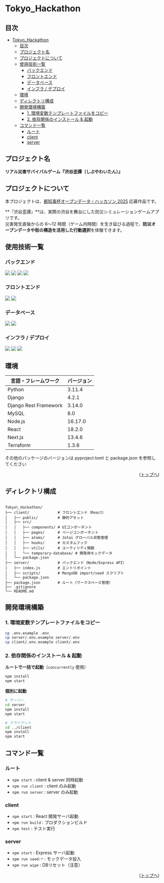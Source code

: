 # Tokyo_Hackathon

<div id="top"></div>

## 目次
- [Tokyo\_Hackathon](#tokyo_hackathon)
  - [目次](#目次)
  - [プロジェクト名](#プロジェクト名)
  - [プロジェクトについて](#プロジェクトについて)
  - [使用技術一覧](#使用技術一覧)
    - [バックエンド](#バックエンド)
    - [フロントエンド](#フロントエンド)
    - [データベース](#データベース)
    - [インフラ / デプロイ](#インフラ--デプロイ)
  - [環境](#環境)
  - [ディレクトリ構成](#ディレクトリ構成)
  - [開発環境構築](#開発環境構築)
    - [1. 環境変数テンプレートファイルをコピー](#1-環境変数テンプレートファイルをコピー)
    - [2. 依存関係のインストール \& 起動](#2-依存関係のインストール--起動)
  - [コマンド一覧](#コマンド一覧)
    - [ルート](#ルート)
    - [client](#client)
    - [server](#server)

## プロジェクト名
**リアル災害サバイバルゲーム『渋谷歪譚（しぶやわいたん）』**

## プロジェクトについて
本プロジェクトは、[都知事杯オープンデータ・ハッカソン 2025](https://odhackathon.metro.tokyo.lg.jp/) 応募作品です。  

**『渋谷歪譚』**は、実際の渋谷を舞台にした防災シミュレーションゲームアプリです。  
災害発生直後からの 6〜12 時間（ゲーム内時間）を生き延びる過程で、**防災オープンデータや街の構造を活用した行動選択**を体験できます。  

## 使用技術一覧

### バックエンド
<img src="https://img.shields.io/badge/-Node.js-339933.svg?logo=node.js&style=for-the-badge&logoColor=white">
<img src="https://img.shields.io/badge/-Express-000000.svg?logo=express&style=for-the-badge&logoColor=white">
<img src="https://img.shields.io/badge/-Django-092E20.svg?logo=django&style=for-the-badge&logoColor=white">
<img src="https://img.shields.io/badge/-DRF-FF1709.svg?logo=django&style=for-the-badge&logoColor=white">

### フロントエンド
<img src="https://img.shields.io/badge/-React-20232A.svg?logo=react&style=for-the-badge&logoColor=61DAFB">
<img src="https://img.shields.io/badge/-Next.js-000000.svg?logo=next.js&style=for-the-badge&logoColor=white">

### データベース
<img src="https://img.shields.io/badge/-MongoDB-47A248.svg?logo=mongodb&style=for-the-badge&logoColor=white">
<img src="https://img.shields.io/badge/-MySQL-4479A1.svg?logo=mysql&style=for-the-badge&logoColor=white">

### インフラ / デプロイ
<img src="https://img.shields.io/badge/-Docker-2496ED.svg?logo=docker&style=for-the-badge&logoColor=white">
<img src="https://img.shields.io/badge/-Terraform-623CE4.svg?logo=terraform&style=for-the-badge&logoColor=white">
<img src="https://img.shields.io/badge/-Render-46E3B7.svg?logo=render&style=for-the-badge&logoColor=white">

## 環境

| 言語・フレームワーク  | バージョン |
| --------------------- | ---------- |
| Python                | 3.11.4     |
| Django                | 4.2.1      |
| Django Rest Framework | 3.14.0     |
| MySQL                 | 8.0        |
| Node.js               | 16.17.0    |
| React                 | 18.2.0     |
| Next.js               | 13.4.6     |
| Terraform             | 1.3.6      |

その他のパッケージのバージョンは pyproject.toml と package.json を参照してください

<p align="right">(<a href="#top">トップへ</a>)</p>

## ディレクトリ構成

```

Tokyo\_Hackathon/
├── client/             # フロントエンド（React）
│   ├── public/         # 静的アセット
│   ├── src/
│   │   ├── components/ # UIコンポーネント
│   │   ├── pages/      # ページコンポーネント
│   │   ├── atoms/      # Jotai グローバル状態管理
│   │   ├── hooks/      # カスタムフック
│   │   ├── utils/      # ユーティリティ関数
│   │   └── temporary-database/ # 開発用モックデータ
│   └── package.json
├── server/             # バックエンド（Node/Express API）
│   ├── index.js        # エントリポイント
│   ├── scripts/        # MongoDB import/seed スクリプト
│   └── package.json
├── package.json        # ルート（ワークスペース管理）
├── .gitignore
└── README.md

```

## 開発環境構築
### 1. 環境変数テンプレートファイルをコピー

```bash
cp .env.example .env
cp server/.env.example server/.env
cp client/.env.example client/.env
```

### 2. 依存関係のインストール & 起動

**ルートで一括で起動**（`concurrently` 使用）

```bash
npm install
npm start
```

**個別に起動**

```bash
# サーバー
cd server
npm install
npm start

# クライアント
cd ../client
npm install
npm start
```

## コマンド一覧
### ルート

* `npm start` : client & server 同時起動
* `npm run client` : client のみ起動
* `npm run server` : server のみ起動

### client

* `npm start` : React 開発サーバ起動
* `npm run build` : プロダクションビルド
* `npm test` : テスト実行

### server

* `npm start` : Express サーバ起動
* `npm run seed:*` : モックデータ投入
* `npm run wipe` : DBリセット（注意）

<p align="right">(<a href="#top">トップへ</a>)</p>
